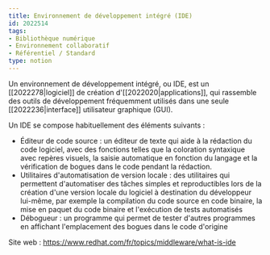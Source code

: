 ```yaml
---
title: Environnement de développement intégré (IDE)
id: 2022514
tags:
- Bibliothèque numérique
- Environnement collaboratif
- Référentiel / Standard
type: notion
---
```


Un environnement de développement intégré, ou IDE, est un [[2022278|logiciel]] de création d'[[2022020|applications]], qui rassemble des outils de développement fréquemment utilisés dans une seule [[2022236|interface]] utilisateur graphique (GUI).

Un IDE se compose habituellement des éléments suivants : 

- Éditeur de code source : un éditeur de texte qui aide à la rédaction du code logiciel, avec des fonctions telles que la coloration syntaxique avec repères visuels, la saisie automatique en fonction du langage et la vérification de bogues dans le code pendant la rédaction.
- Utilitaires d'automatisation de version locale : des utilitaires qui permettent d'automatiser des tâches simples et reproductibles lors de la création d'une version locale du logiciel à destination du développeur lui-même, par exemple la compilation du code source en code binaire, la mise en paquet du code binaire et l'exécution de tests automatisés
- Débogueur : un programme qui permet de tester d'autres programmes en affichant l'emplacement des bogues dans le code d'origine

Site web : <https://www.redhat.com/fr/topics/middleware/what-is-ide>


